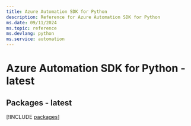 ```yaml
---
title: Azure Automation SDK for Python
description: Reference for Azure Automation SDK for Python
ms.date: 09/11/2024
ms.topic: reference
ms.devlang: python
ms.service: automation
---
```

# Azure Automation SDK for Python - latest
## Packages - latest
[!INCLUDE [packages](automation-index.md)]